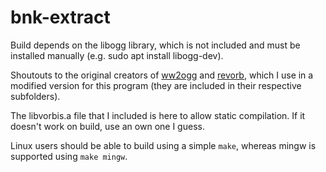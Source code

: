 # bnk-extract

Build depends on the libogg library, which is not included and must be installed manually (e.g. sudo apt install libogg-dev).

Shoutouts to the original creators of [ww2ogg](https://github.com/hcs64/ww2ogg) and [revorb](https://github.com/jonboydell/revorb-nix), which I use in a modified version for this program (they are included in their respective subfolders).

The libvorbis.a file that I included is here to allow static compilation. If it doesn't work on build, use an own one I guess.

Linux users should be able to build using a simple ``make``, whereas mingw is supported using ``make mingw``.

